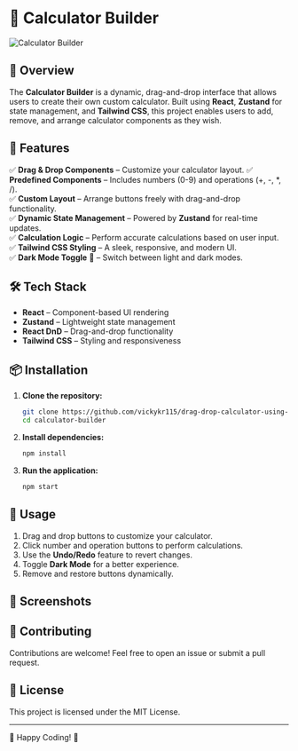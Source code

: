 # 📱 Calculator Builder

![Calculator Builder](https://your-image-url.com)

## 🚀 Overview
The **Calculator Builder** is a dynamic, drag-and-drop interface that allows users to create their own custom calculator. Built using **React**, **Zustand** for state management, and **Tailwind CSS**, this project enables users to add, remove, and arrange calculator components as they wish.

## 🎯 Features
✅ **Drag & Drop Components** – Customize your calculator layout.
✅ **Predefined Components** – Includes numbers (0-9) and operations (+, -, *, /).  
✅ **Custom Layout** – Arrange buttons freely with drag-and-drop functionality.  
✅ **Dynamic State Management** – Powered by **Zustand** for real-time updates.  
✅ **Calculation Logic** – Perform accurate calculations based on user input.  
✅ **Tailwind CSS Styling** – A sleek, responsive, and modern UI.  
✅ **Dark Mode Toggle** 🌙 – Switch between light and dark modes.  

## 🛠 Tech Stack
- **React** – Component-based UI rendering  
- **Zustand** – Lightweight state management  
- **React DnD** – Drag-and-drop functionality  
- **Tailwind CSS** – Styling and responsiveness  

## 📦 Installation
1. **Clone the repository:**
   ```bash
   git clone https://github.com/vickykr115/drag-drop-calculator-using-react
   cd calculator-builder
   ```
2. **Install dependencies:**
   ```bash
   npm install
   ```
3. **Run the application:**
   ```bash
   npm start
   ```

## 🚀 Usage
1. Drag and drop buttons to customize your calculator.
2. Click number and operation buttons to perform calculations.
3. Use the **Undo/Redo** feature to revert changes.
4. Toggle **Dark Mode** for a better experience.
5. Remove and restore buttons dynamically.

## 📸 Screenshots


## 🤝 Contributing
Contributions are welcome! Feel free to open an issue or submit a pull request.

## 📜 License
This project is licensed under the MIT License.

---
🚀 Happy Coding! 🎉
